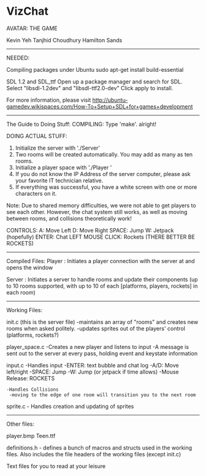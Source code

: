 VizChat
=======

AVATAR: THE GAME

Kevin Yeh
Tanjhid Choudhury
Hamilton Sands

------------------------------------

NEEDED:

Compiling packages under Ubuntu
  sudo apt-get install build-essential

SDL 1.2 and SDL_ttf
  Open up a package manager and search for SDL.
  Select "libsdl-1.2dev" and "libsdl-ttf2.0-dev"
  Click apply to install.

For more information, please visit 
http://ubuntu-gamedev.wikispaces.com/How-To+Setup+SDL+for+games+development 

------------------------------------

The Guide to Doing Stuff:
COMPILING:
  Type 'make'. alright!
  
DOING ACTUAL STUFF:
  1) Initialize the server with './Server'
  2) Two rooms will be created automatically. You may add as many as ten rooms.
  3) Initialize a player space with './Player <IP Address of server computer>'
  4) If you do not know the IP Address of the server computer, please ask your favorite IT technician relative.
  5) If everything was successful, you have a white screen with one or more characters on it. 

Note: Due to shared memory difficulties, we were not able to get players to see each other. However, the chat system still works, as well as moving between rooms, and collisions theoretically work!
  
CONTROLS:
  A: Move Left
  D: Move Right
  SPACE: Jump
  W: Jetpack (hopefully)
  ENTER: Chat
  LEFT MOUSE CLICK: Rockets (THERE BETTER BE ROCKETS)

------------------------------------

Compiled Files:
  Player <IP Address> : Initiates a player connection with the server at <IP Address> and opens the window

  Server : Initiates a server to handle rooms and update their components 
           (up to 10 rooms supported, with up to 10 of each [platforms, players, rockets] in each room)

------------------------------------

Working Files:

init.c (this is the server file)
    -maintains an array of "rooms" and creates new rooms when asked politely.
    -updates sprites out of the players' control (platforms, rockets?)

player_space.c
    -Creates a new player and listens to input
    -A message is sent out to the server at every pass, holding event and keystate information

input.c
    -Handles input
     -ENTER: text bubble and chat log
     -A/D: Move left/right
     -SPACE: Jump
     -W: Jump (or jetpack if time allows)
     -Mouse Release: ROCKETS

    -Handles Collisions
     -moving to the edge of one room will transition you to the next room

sprite.c
    - Handles creation and updating of sprites
    
------------------------------------

Other files:

player.bmp
Teen.ttf

definitions.h - defines a bunch of macros and structs used in the working files. Also includes the file headers of the working files (except init.c)

Text files for you to read at your leisure
